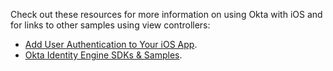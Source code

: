 Check out these resources for more information on using Okta with iOS and for links to other samples using view controllers:

* [Add User Authentication to Your iOS App](https://developer.okta.com/code/ios/).
* [Okta Identity Engine SDKs & Samples](https://developer.okta.com/code/oie/).

